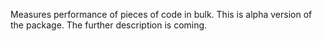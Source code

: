 Measures performance of pieces of code in bulk. This is alpha version of the package. The further description is coming.
